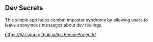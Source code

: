 ## Dev Secrets

This simple app helps combat imposter syndrome by allowing users to leave anonymous messages about dev feelings.

https://lizzsoup.github.io/lizzRennieProject5/
